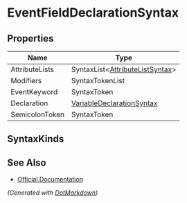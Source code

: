 # EventFieldDeclarationSyntax

## Properties

| Name           | Type                                                      |
| -------------- | --------------------------------------------------------- |
| AttributeLists | SyntaxList\<[AttributeListSyntax](SyntaxList.md)>         |
| Modifiers      | SyntaxTokenList                                           |
| EventKeyword   | SyntaxToken                                               |
| Declaration    | [VariableDeclarationSyntax](VariableDeclarationSyntax.md) |
| SemicolonToken | SyntaxToken                                               |

## SyntaxKinds

## See Also

* [Official Documentation](https://docs.microsoft.com/en-us/dotnet/api/microsoft.codeanalysis.csharp.syntax.eventfielddeclarationsyntax)


*\(Generated with [DotMarkdown](http://github.com/JosefPihrt/DotMarkdown)\)*